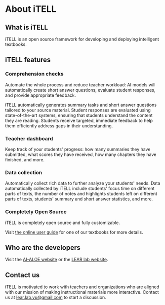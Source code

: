 # About iTELL

## What is iTELL

iTELL is an open source framework for developing and deploying intelligent textbooks.

## iTELL features

### Comprehension checks

Automate the whole process and reduce teacher workload: AI models will automatically create short answer questions, evaluate student responses, and provide appropriate feedback.

iTELL automatically generates summary tasks and short answer questions tailored to your source material. Student responses are evaluated using state-of-the-art systems, ensuring that students understand the content they are reading. Students receive targeted, immediate feedback to help them efficiently address gaps in their understanding.

### Teacher dashboard

Keep track of your students' progress: how many summaries they have submitted, what scores they have received, how many chapters they have finished, and more.

### Data collection

Automatically collect rich data to further analyze your students' needs. Data automatically collected by iTELL include students' focus time on different parts of texts, the number of notes and highlights students left on different parts of texts, students' summary and short answer statistics, and more.

### Completely Open Source

iTELL is completely open source and fully customizable.

Visit [the online user guide](https://itell.vercel.app/guide) for one of our textbooks for more details.

## Who are the developers

Visit the [AI-ALOE website](https://aialoe.org/) or the [LEAR lab website](https://learlab.org/).

## Contact us

iTELL is motivated to work with teachers and organizations who are aligned with our mission of making instructional materials more interactive. Contact us at lear.lab.vu@gmail.com to start a discussion.